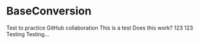 # BaseConversion
Test to practice GitHub collaboration
This is a test
Does this work? 123 123 Testing Testing...
